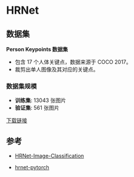 
# HRNet

## 数据集
**Person Keypoints 数据集**

- 包含 17 个人体关键点，数据来源于 COCO 2017。
- 裁剪出单人图像及其对应的关键点。

### 数据集规模
- **训练集**: 13043 张图片
- **验证集**: 561 张图片

[下载链接](https://pan.quark.cn/s/c73c2a401d1d)


## 参考

- [HRNet-Image-Classification](https://github.com/HRNet/HRNet-Image-Classification)


- [hrnet-pytorch](https://github.com/bubbliiiing/hrnet-pytorch)

